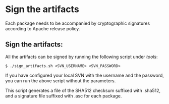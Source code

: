<!--
#
# Licensed to the Apache Software Foundation (ASF) under one or more
# contributor license agreements.  See the NOTICE file distributed with
# this work for additional information regarding copyright ownership.
# The ASF licenses this file to You under the Apache License, Version 2.0
# (the "License"); you may not use this file except in compliance with
# the License.  You may obtain a copy of the License at
#
#     http://www.apache.org/licenses/LICENSE-2.0
#
# Unless required by applicable law or agreed to in writing, software
# distributed under the License is distributed on an "AS IS" BASIS,
# WITHOUT WARRANTIES OR CONDITIONS OF ANY KIND, either express or implied.
# See the License for the specific language governing permissions and
# limitations under the License.
#
-->

# Sign the artifacts

Each package needs to be accompanied by cryptographic signatures according to Apache release policy.

## Sign the artifacts:

All the artifacts can be signed by running the following script under _tools_:

```
$ ./sign_artifacts.sh <SVN_USERNAME> <SVN_PASSWORD>
```
                      
If you have configured your local SVN with the username and the password, you can run the above script without the parameters.

This script generates a file of the SHA512 checksum suffixed with .sha512, and a signature file suffixed with .asc for each package.
